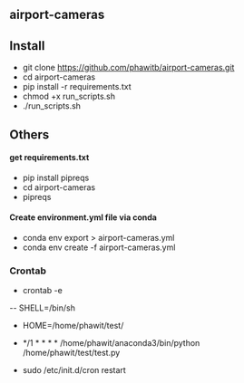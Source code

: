 ## airport-cameras

## Install
- git clone https://github.com/phawitb/airport-cameras.git
- cd airport-cameras
- pip install -r requirements.txt
- chmod +x run_scripts.sh
- ./run_scripts.sh

## Others
#### get requirements.txt
- pip install pipreqs
- cd airport-cameras
- pipreqs

#### Create environment.yml file via conda
- conda env export > airport-cameras.yml
- conda env create -f airport-cameras.yml

### Crontab
- crontab -e

-- SHELL=/bin/sh
- HOME=/home/phawit/test/
- */1 * * * * /home/phawit/anaconda3/bin/python /home/phawit/test/test.py

- sudo /etc/init.d/cron restart



